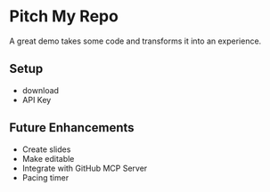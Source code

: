 # Pitch My Repo

A great demo takes some code and transforms it into an experience. 

## Setup
* download
* API Key



## Future Enhancements
* Create slides
* Make editable 
* Integrate with GitHub MCP Server
* Pacing timer